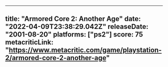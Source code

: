 
---
title: "Armored Core 2: Another Age"
date: "2022-04-09T23:38:29.042Z"
releaseDate: "2001-08-20"
platforms: ["ps2"]
score: 75
metacriticLink: "https://www.metacritic.com/game/playstation-2/armored-core-2-another-age"
---
